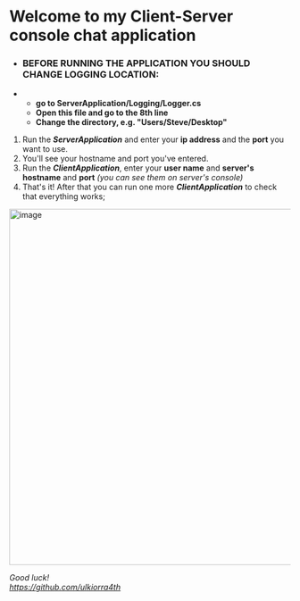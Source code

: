 <h1>Welcome to my Client-Server console chat application</h1>

- <h3>BEFORE RUNNING THE APPLICATION YOU SHOULD CHANGE LOGGING LOCATION:</h3>
-   - **go to ServerApplication/Logging/Logger.cs** <br>
    - **Open this file and go to the 8th line** <br>
    - **Change the directory, e.g. "Users/Steve/Desktop"** <br>

1. Run the ***ServerApplication*** and enter your **ip address** and the **port** you want to use.
2. You'll see your hostname and port you've entered.
3. Run the ***ClientApplication***, enter your **user name** and **server's hostname** and **port** *(you can see them on server's console)*
4. That's it! After that you can run one more ***ClientApplication*** to check that everything works;

<img width="638" alt="image" src="https://github.com/ulkiorra4th/ClientServerChatApplication/assets/93437745/c415cd43-84c6-4734-ae64-43c45ada154c">

*Good luck!* <br>
*https://github.com/ulkiorra4th*
